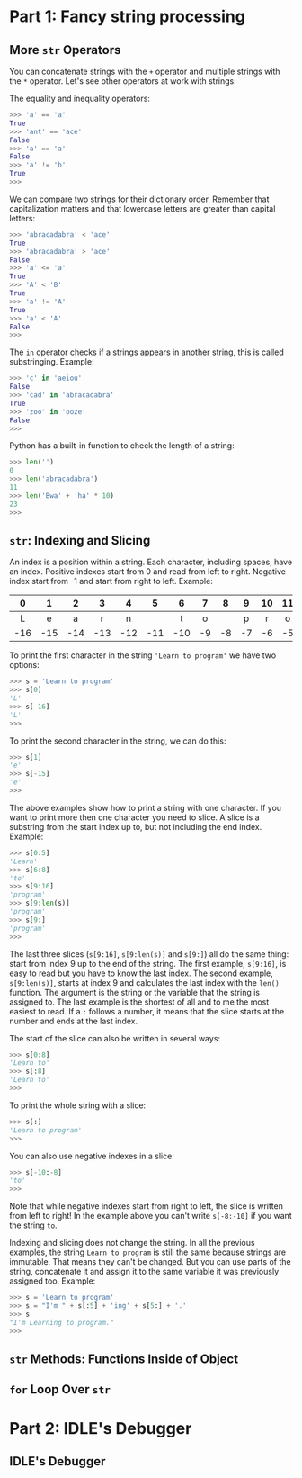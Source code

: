 # Part 1: Fancy string processing

## More `str` Operators

You can concatenate strings with the `+` operator and multiple strings with the `*` operator. Let's see other operators at work with strings:

The equality and inequality operators:

```python
>>> 'a' == 'a'
True
>>> 'ant' == 'ace'
False
>>> 'a' == 'a'
False
>>> 'a' != 'b'
True
>>>
```

We can compare two strings for their dictionary order. Remember that capitalization matters and that lowercase letters are greater than capital letters:

```python
>>> 'abracadabra' < 'ace'
True
>>> 'abracadabra' > 'ace'
False
>>> 'a' <= 'a'
True
>>> 'A' < 'B'
True
>>> 'a' != 'A'
True
>>> 'a' < 'A'
False
>>>
```

The `in` operator checks if a strings appears in another string, this is called substringing. Example:

```python
>>> 'c' in 'aeiou'
False
>>> 'cad' in 'abracadabra'
True
>>> 'zoo' in 'ooze'
False
>>>
```

Python has a built-in function to check the length of a string:

```python
>>> len('')
0
>>> len('abracadabra')
11
>>> len('Bwa' + 'ha' * 10)
23
>>>
```

## `str`: Indexing and Slicing

An index is a position within a string. Each character, including spaces, have an index. Positive indexes start from 0 and read from left to right. Negative index start from -1 and start from right to left. Example:

| 0   | 1   | 2   | 3   | 4   | 5   | 6   | 7  | 8  | 9  | 10 | 11 | 12 | 13 | 14 | 15 |
|:---:|:---:|:---:|:---:|:---:|:---:|:---:|:--:|:--:|:--:|:--:|:--:|:--:|:--:|:--:|:--:|
| L   | e   | a   | r   | n   |     | t   | o  |    | p  | r  | o  | g  | r  | a  | m  |
| -16 | -15 | -14 | -13 | -12 | -11 | -10 | -9 | -8 | -7 | -6 | -5 | -4 | -3 | -2 | -1 |

To print the first character in the string `'Learn to program'` we have two options:

```python
>>> s = 'Learn to program'
>>> s[0]
'L'
>>> s[-16]
'L'
>>>
```

To print the second character in the string, we can do this:

```python
>>> s[1]
'e'
>>> s[-15]
'e'
>>>
```

The above examples show how to print a string with one character. If you want to print more then one character you need to slice. A slice is a substring from the start index up to, but not including the end index. Example:

```python
>>> s[0:5]
'Learn'
>>> s[6:8]
'to'
>>> s[9:16]
'program'
>>> s[9:len(s)]
'program'
>>> s[9:]
'program'
>>>
```

The last three slices (`s[9:16]`, `s[9:len(s)]` and `s[9:]`) all do the same thing: start from index 9 up to the end of the string. The first example, `s[9:16]`, is easy to read but you have to know the last index. The second example, `s[9:len(s)]`, starts at index 9 and calculates the last index with the `len()` function. The argument is the string or the variable that the string is assigned to. The last example is the shortest of all and to me the most easiest to read. If a `:` follows a number, it means that the slice starts at the number and ends at the last index.

The start of the slice can also be written in several ways:

```python
>>> s[0:8]
'Learn to'
>>> s[:8]
'Learn to'
>>>
```

To print the whole string with a slice:

```python
>>> s[:]
'Learn to program'
>>>
```

You can also use negative indexes in a slice:

```python
>>> s[-10:-8]
'to'
>>>
```

Note that while negative indexes start from right to left, the slice is written from left to right! In the example above you can't write `s[-8:-10]` if you want the string `to`.

Indexing and slicing does not change the string. In all the previous examples, the string `Learn to program` is still the same because strings are immutable. That means they can't be changed. But you can use parts of the string, concatenate it and assign it to the same variable it was previously assigned too. Example:

```python
>>> s = 'Learn to program'
>>> s = "I'm " + s[:5] + 'ing' + s[5:] + '.'
>>> s
"I'm Learning to program."
>>>
```

## `str` Methods: Functions Inside of Object

## `for` Loop Over `str`

# Part 2: IDLE's Debugger

## IDLE's Debugger